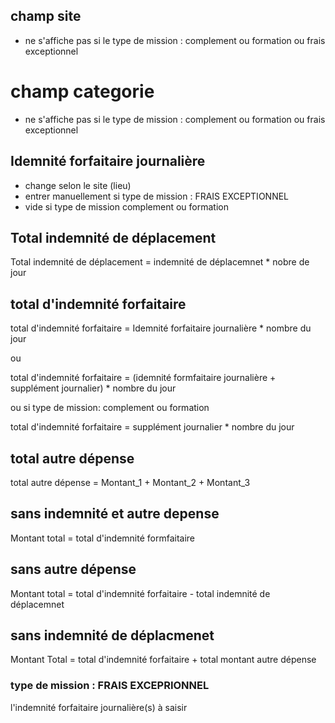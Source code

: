 ## champ site

- ne s'affiche pas si le type de mission : complement ou formation ou frais exceptionnel

# champ categorie

- ne s'affiche pas si le type de mission : complement ou formation ou frais exceptionnel

## Idemnité forfaitaire journalière

- change selon le site (lieu)
- entrer manuellement si type de mission : FRAIS EXCEPTIONNEL
- vide si type de mission complement ou formation

## Total indemnité de déplacement

Total indemnité de déplacement = indemnité de déplacemnet \* nobre de jour

## total d'indemnité forfaitaire

total d'indemnité forfaitaire = Idemnité forfaitaire journalière \* nombre du jour

ou

total d'indemnité forfaitaire = (idemnité formfaitaire journalière + supplément journalier) \* nombre du jour

ou si type de mission: complement ou formation

total d'indemnité forfaitaire = supplément journalier \* nombre du jour

## total autre dépense

total autre dépense = Montant_1 + Montant_2 + Montant_3

## sans indemnité et autre depense

Montant total = total d'indemnité formfaitaire

## sans autre dépense

Montant total = total d'indemnité forfaitaire - total indemnité de déplacemnet

## sans indemnité de déplacmenet

Montant Total = total d'indemnité forfaitaire + total montant autre dépense

### type de mission : FRAIS EXCEPRIONNEL

l'indemnité forfaitaire journalière(s) à saisir
